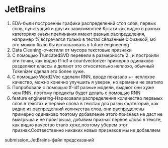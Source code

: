 # JetBrains

1. EDA-были построенны графики распределений стоп слов, первых слов, пунктуаций и других зависимостей
Кстати как видно в разных категориях знаки препинания имеют разные распределения, например % встречался только в тестах связанные с физикой, мб это можно было бы использовать
в future engineering
2. Data Cleaning-очистили от мусора текстовые признаки
3. С помощью TruncatedSVD перевели в размерность 2 , и построили эти точки, как видно tf-idf и countvectorizer примерно одинаково разделяют классы и делают это относительно неплохо, 
обычный Tokenizer сделал это более хуже.
4. С помощью Word2Vec сделали RNN, вроде показало +- неплохое качество, можно конечно улучшить я уверен, но времени не хватило
5. Попробовали с помощью tf-idf разные модели, выдают они хуже чем RNN, поэтому предикты будет делать с помощью RNN
6. feature engineering-Нарисовали распределения количество первыых слов в текстах и первые слова в текстах для разных категорий, как видно из распределний количества слов, они
распределены примерно одинаково поэтому добавление этого признака не даст не выйгрыша и не проигрыша, добавим признак первое слово в тексте, как видно качество стало хуже,поэтому
уберем этот признак.Соотвественно никаких новых признаков мы не добавляем

submission_JetBrains-файл предсказаний
